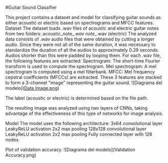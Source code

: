 #Guitar Sound Classifier

This project contains a dataset and model for classifying guitar sounds as either acoustic or electric based on spectrograms and MFCC features.
Dataset
The dataset loads .wav files of acoustic and electric guitar notes from two folders:
acoustic_note_*.wav
note_*.wav (electric)
The analyzed data consists of .wav audio files that were obtained by cutting a longer audio. Since they were not all of the same duration, it was necessary to standardize the duration of all the audios to approximately 0.29 seconds. Audios shorter than this were padded by looping them.
For each .wav file, the following features are extracted:
Spectrogram: The short-time Fourier transform is used to compute the spectrogram.
Mel spectrogram: A mel spectrogram is computed using a mel filterbank.
MFCC: Mel frequency cepstral coefficients (MFCCs) are extracted.
These 3 features are stacked to form a 3-channel "image" representing the guitar sound.
![Diagrama del modelo]([Data Image.png](https://github.com/MaximoAPS/guitar_sound_classifier/blob/main/Data%20Image.png?raw=true))


The label (acoustic or electric) is determined based on the file path.

The resulting image was analyzed using two layers of CNNs, taking advantage of the effectiveness of this type of networks for image analysis.

Model
The model uses the following architecture:
3x64 convolutional layer
LeakyReLU activation
2x2 max pooling
128x128 convolutional layer
LeakyReLU activation
2x2 max pooling
Fully connected layer with 128 nodes

Plot of validation accuracy.
![Diagrama del modelo](Validation Accuracy.png)


